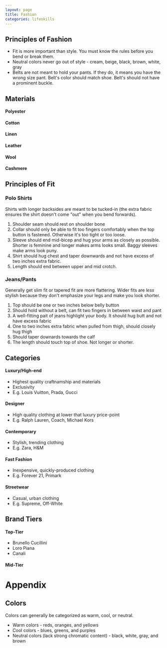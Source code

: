 ```yaml
---
layout: page
title: Fashion
categories: lifeskills
---
```


## Principles of Fashion
 * Fit is more important than style. You must know the rules before you bend or break them.
 * Neutral colors never go out of style - cream, beige, black, brown, white, gray
 * Belts are not meant to hold your pants. If they do, it means you have the wrong size pant. Belt's color should match shoe. Belt's should not have a prominent buckle.


## Materials
#### Polyester
#### Cotton
#### Linen
#### Leather
#### Wool
#### Cashmere

## Principles of Fit
### Polo Shirts
Shirts with longer backsides are meant to be tucked-in (the extra fabric ensures the shirt doesn't come "out" when you bend forwards).
1. Shoulder seam should rest on shoulder bone
2. Collar should only be able to fit too fingers comfortably when the top button is fastened. Otherwise it's too tight or too loose.
3. Sleeve should end mid-bicep and hug your arms as closely as possible. Shorter is feminine and longer makes arms looks small. Baggy sleeves make arms look puny.
4. Shirt should hug chest and taper downwards and not have excess of two inches extra fabric.
5. Length should end between upper and mid crotch.

### Jeans/Pants
Generally get slim fit or tapered fit are more flattering. Wider fits are *less* stylish because they don't emphasize your legs and make you look shorter.
1. Top should be one or two inches below belly button
2. Should hold without a belt, can fit two fingers in between waist and pant
3. A well-fitting pait of jeans highlight your body. It should hug butt and not have excess fabric 
4. One to two inches extra fabric when pulled from thigh, should closely hug thigh
5. Should taper downards towards the calf 
6. The length should touch top of shoe. Not longer or shorter.

## Categories
#### Luxury/High-end
 * Highest quality craftnamship and materials
 * Exclusivity
 * E.g. Louis Vuitton, Prada, Gucci
#### Designer
 * High quality clothing at lower that luxury price-point
 * E.g. Ralph Lauren, Coach, Michael Kors
#### Contemporary
 * Stylish, trending clothing
 * E.g. Zara, H&M
#### Fast Fashion
 * Inexpensive, quickly-produced clothing
 * E.g. Forever 21, Primark
#### Streetwear
 * Casual, urban clothing
 * E.g. Supreme, Off-White 

## Brand Tiers
#### Top-Tier
 * Brunello Cucillini
 * Loro Piana
 * Canali
#### Mid-Tier


# Appendix
## Colors
Colors can generally be categorized as warm, cool, or neutral. 
 * Warm colors - reds, oranges, and yellows
 * Cool colors - blues, greens, and purples
 * Neutral colors (lack strong chromatic content) - black, white, gray, and brown
